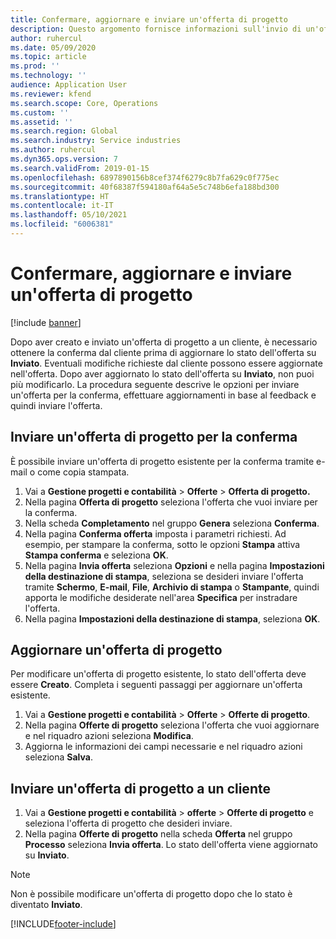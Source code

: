 ```yaml
---
title: Confermare, aggiornare e inviare un'offerta di progetto
description: Questo argomento fornisce informazioni sull'invio di un'offerta al cliente per la conferma, la modifica in base al feedback e quindi il nuovo invio dell'offerta.
author: ruhercul
ms.date: 05/09/2020
ms.topic: article
ms.prod: ''
ms.technology: ''
audience: Application User
ms.reviewer: kfend
ms.search.scope: Core, Operations
ms.custom: ''
ms.assetid: ''
ms.search.region: Global
ms.search.industry: Service industries
ms.author: ruhercul
ms.dyn365.ops.version: 7
ms.search.validFrom: 2019-01-15
ms.openlocfilehash: 6897890156b8cef374f6279c8b7fa629c0f775ec
ms.sourcegitcommit: 40f68387f594180af64a5e5c748b6efa188bd300
ms.translationtype: HT
ms.contentlocale: it-IT
ms.lasthandoff: 05/10/2021
ms.locfileid: "6006381"
---
```

# <a name="confirm-update-and-send-a-project-quotation"></a>Confermare, aggiornare e inviare un'offerta di progetto

[!include [banner](../includes/banner.md)]

Dopo aver creato e inviato un'offerta di progetto a un cliente, è necessario ottenere la conferma dal cliente prima di aggiornare lo stato dell'offerta su **Inviato**. Eventuali modifiche richieste dal cliente possono essere aggiornate nell'offerta. Dopo aver aggiornato lo stato dell'offerta su **Inviato**, non puoi più modificarlo. La procedura seguente descrive le opzioni per inviare un'offerta per la conferma, effettuare aggiornamenti in base al feedback e quindi inviare l'offerta.

## <a name="send-a-project-quotation-confirmation"></a>Inviare un'offerta di progetto per la conferma  

È possibile inviare un'offerta di progetto esistente per la conferma tramite e-mail o come copia stampata. 

1. Vai a **Gestione progetti e contabilità** > **Offerte** > **Offerta di progetto.** 
2. Nella pagina **Offerta di progetto** seleziona l'offerta che vuoi inviare per la conferma. 
3. Nella scheda **Completamento** nel gruppo **Genera** seleziona **Conferma**. 
4. Nella pagina **Conferma offerta** imposta i parametri richiesti. Ad esempio, per stampare la conferma, sotto le opzioni **Stampa** attiva **Stampa conferma** e seleziona **OK**.
5. Nella pagina **Invia offerta** seleziona **Opzioni** e nella pagina **Impostazioni della destinazione di stampa**, seleziona se desideri inviare l'offerta tramite **Schermo**, **E-mail**, **File**, **Archivio di stampa** o **Stampante**, quindi apporta le modifiche desiderate nell'area **Specifica** per instradare l'offerta.
6. Nella pagina **Impostazioni della destinazione di stampa**, seleziona **OK**.  

## <a name="update-a-project-quotation"></a>Aggiornare un'offerta di progetto

Per modificare un'offerta di progetto esistente, lo stato dell'offerta deve essere **Creato**. Completa i seguenti passaggi per aggiornare un'offerta esistente. 

1. Vai a **Gestione progetti e contabilità** > **Offerte** > **Offerte di progetto**.
2. Nella pagina **Offerte di progetto** seleziona l'offerta che vuoi aggiornare e nel riquadro azioni seleziona **Modifica**.
3. Aggiorna le informazioni dei campi necessarie e nel riquadro azioni seleziona **Salva**.  

## <a name="send-a-project-quotation-to-a-customer"></a>Inviare un'offerta di progetto a un cliente 

1. Vai a **Gestione progetti e contabilità** > **offerte** > **Offerte di progetto** e seleziona l'offerta di progetto che desideri inviare.
2. Nella pagina **Offerte di progetto** nella scheda **Offerta** nel gruppo **Processo** seleziona **Invia offerta**. Lo stato dell'offerta viene aggiornato su **Inviato**.

> [!NOTE]
> Non è possibile modificare un'offerta di progetto dopo che lo stato è diventato **Inviato**.


[!INCLUDE[footer-include](../includes/footer-banner.md)]